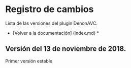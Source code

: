 # Registro de cambios

Lista de las versiones del plugin DenonAVC.

* [Volver a la documentación] (index.md) *

## Versión del 13 de noviembre de 2018.

Primer versión estable